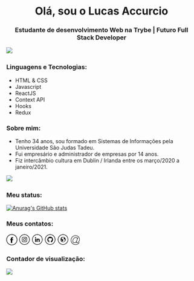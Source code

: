 <h1 align="center">Olá, sou o Lucas Accurcio</h1>
<h3 align="center">Estudante de desenvolvimento Web na Trybe | Futuro Full Stack Developer</h3>

<img src="https://yata-apix-a9caea66-ad78-425f-aa08-e292558ebb65.lss.locawebcorp.com.br/b7c7dbff38ae4f419c94ce8d2254b9d9.png"> 

### Linguagens e Tecnologias:
- HTML & CSS
- Javascript
- ReactJS
- Context API
- Hooks
- Redux


### Sobre mim:
- Tenho 34 anos, sou formado em Sistemas de Informações pela Universidade São Judas Tadeu.
- Fui empresário e administrador de empresas por 14 anos.
- Fiz intercâmbio cultura em Dublin / Irlanda entre os março/2020 a janeiro/2021.

<img src="https://yata-apix-a9caea66-ad78-425f-aa08-e292558ebb65.lss.locawebcorp.com.br/b7c7dbff38ae4f419c94ce8d2254b9d9.png"> 

### Meu status:

[![Anurag's GitHub stats](https://github-readme-stats.vercel.app/api?username=lucasaccurcio)](https://github.com/LucasAccurcio)


### Meus contatos:
<a href="https://www.facebook.com/lucasaccurcio" target="_blank"><img src="https://github.com/LucasAccurcio/LucasAccurcio/blob/main/fb.png" alt="Facebook" width="29"></a>
<a href="https://www.instagram.com/lucasaccurcio/" target="_blank"><img src="https://github.com/LucasAccurcio/LucasAccurcio/blob/main/ig.png" alt="Instagram" width="30"></a>
<a href="https://www.linkedin.com/in/lucas-accurcio/" target="_blank"><img src="https://github.com/LucasAccurcio/LucasAccurcio/blob/main/in.png" alt="LinkedIn" width="30"></a>
<a href="https://github.com/LucasAccurcio" target="_blank"><img src="https://github.com/LucasAccurcio/LucasAccurcio/blob/main/git.png" alt="GitHub" width="30"></a>
<a href="https://lucasaccurcio.github.io/" target="_blank"><img src="https://github.com/LucasAccurcio/LucasAccurcio/blob/main/www.png" alt="Website" width="30"></a>
<a href="mailto:lucas.accurcio@gmail.com" target="_blank"><img src="https://github.com/LucasAccurcio/LucasAccurcio/blob/main/mail1.png" alt="Email" width="27"></a>

### Contador de visualização:
![](https://komarev.com/ghpvc/?username=LucasAccurcio&style=flat-square)

